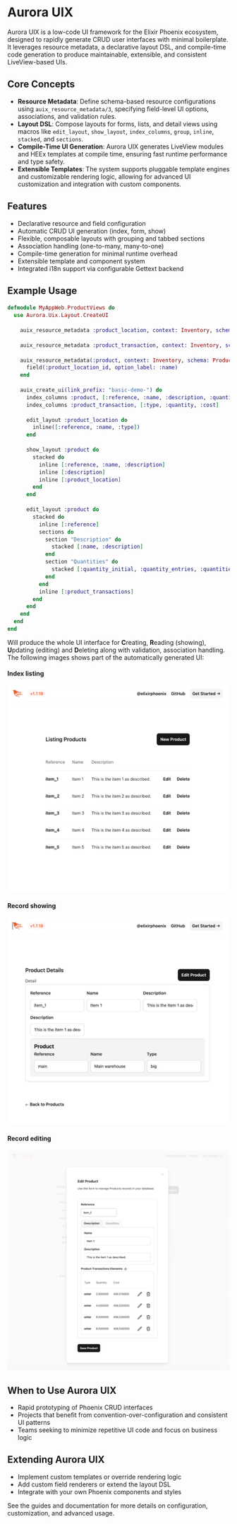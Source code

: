 # Aurora UIX

Aurora UIX is a low-code UI framework for the Elixir Phoenix ecosystem, designed to rapidly generate CRUD user interfaces with minimal boilerplate. It leverages resource metadata, a declarative layout DSL, and compile-time code generation to produce maintainable, extensible, and consistent LiveView-based UIs.

## Core Concepts

- **Resource Metadata**: Define schema-based resource configurations using `auix_resource_metadata/3`, specifying field-level UI options, associations, and validation rules.
- **Layout DSL**: Compose layouts for forms, lists, and detail views using macros like `edit_layout`, `show_layout`, `index_columns`, `group`, `inline`, `stacked`, and `sections`.
- **Compile-Time UI Generation**: Aurora UIX generates LiveView modules and HEEx templates at compile time, ensuring fast runtime performance and type safety.
- **Extensible Templates**: The system supports pluggable template engines and customizable rendering logic, allowing for advanced UI customization and integration with custom components.

## Features

- Declarative resource and field configuration
- Automatic CRUD UI generation (index, form, show)
- Flexible, composable layouts with grouping and tabbed sections
- Association handling (one-to-many, many-to-one)
- Compile-time generation for minimal runtime overhead
- Extensible template and component system
- Integrated i18n support via configurable Gettext backend

## Example Usage

```elixir
defmodule MyAppWeb.ProductViews do
  use Aurora.Uix.Layout.CreateUI

    auix_resource_metadata :product_location, context: Inventory, schema: ProductLocation

    auix_resource_metadata :product_transaction, context: Inventory, schema: ProductTransaction

    auix_resource_metadata(:product, context: Inventory, schema: Product) do
      field(:product_location_id, option_label: :name)
    end

    auix_create_ui(link_prefix: "basic-demo-") do
      index_columns :product, [:reference, :name, :description, :quantity_at_hand]
      index_columns :product_transaction, [:type, :quantity, :cost]

      edit_layout :product_location do
        inline([:reference, :name, :type])
      end

      show_layout :product do
        stacked do
          inline [:reference, :name, :description]
          inline [:description]
          inline [:product_location]
        end
      end

      edit_layout :product do
        stacked do
          inline [:reference]
          sections do
            section "Description" do
              stacked [:name, :description]
            end
            section "Quantities" do
              stacked [:quantity_initial, :quantity_entries, :quantities_exits]
            end
          end
          inline [:product_transactions]
        end
      end
    end
  end
end
```
Will produce the whole UI interface for **C**reating, **R**eading (showing), **U**pdating (editing) and **D**eleting along with validation, association handling. The following images shows part of the automatically generated UI:

#### Index listing
<img src="images/index.png" width="600"/>

#### Record showing
<img src="images/show.png" width="600"/>

#### Record editing
<img src="images/edit.png" width="600"/>

## When to Use Aurora UIX

- Rapid prototyping of Phoenix CRUD interfaces
- Projects that benefit from convention-over-configuration and consistent UI patterns
- Teams seeking to minimize repetitive UI code and focus on business logic

## Extending Aurora UIX

- Implement custom templates or override rendering logic
- Add custom field renderers or extend the layout DSL
- Integrate with your own Phoenix components and styles

See the guides and documentation for more details on configuration, customization, and advanced usage.
